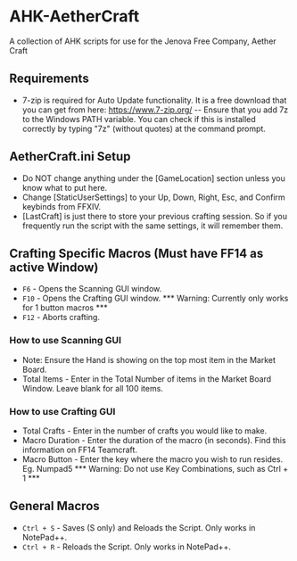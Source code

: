 # AHK-AetherCraft
A collection of AHK scripts for use for the Jenova Free Company, Aether Craft

## Requirements
- 7-zip is required for Auto Update functionality.  It is a free download that you can get from here: https://www.7-zip.org/
-- Ensure that you add 7z to the Windows PATH variable.  You can check if this is installed correctly by typing "7z" (without quotes) at the command prompt.

## AetherCraft.ini Setup
- Do NOT change anything under the [GameLocation] section unless you know what to put here.
- Change [StaticUserSettings] to your Up, Down, Right, Esc, and Confirm keybinds from FFXIV.
- [LastCraft] is just there to store your previous crafting session.  So if you frequently run the script with the same settings, it will remember them.

## Crafting Specific Macros (Must have FF14 as active Window)
- `F6`  - Opens the Scanning GUI window.
- `F10` - Opens the Crafting GUI window.  *** Warning: Currently only works for 1 button macros ***
- `F12` - Aborts crafting.

### How to use Scanning GUI
- Note: Ensure the Hand is showing on the top most item in the Market Board.
- Total Items - Enter in the Total Number of items in the Market Board Window.  Leave blank for all 100 items.

### How to use Crafting GUI
- Total Crafts - Enter in the number of crafts you would like to make.
- Macro Duration - Enter the duration of the macro (in seconds).  Find this information on FF14 Teamcraft.
- Macro Button - Enter the key where the macro you wish to run resides.  Eg. Numpad5  *** Warning: Do not use Key Combinations, such as Ctrl + 1 ***

## General Macros
- `Ctrl + S` - Saves (S only) and Reloads the Script.  Only works in NotePad++.
- `Ctrl + R` - Reloads the Script.  Only works in NotePad++.